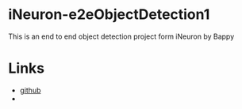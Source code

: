 # iNeuron-e2eObjectDetection1
This is an end to end object detection project form iNeuron by Bappy

# Links
* [github](https://github.com/entbappy/End-to-end-Object-Detection-Project)
* 
